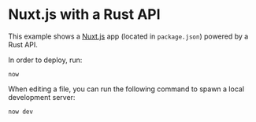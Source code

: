 # Nuxt.js with a Rust API

This example shows a [Nuxt.js](https://nuxtjs.org/) app (located in `package.json`) powered by a Rust API.

In order to deploy, run:

```
now
```

When editing a file, you can run the following command to spawn a local development server:

```
now dev
```
